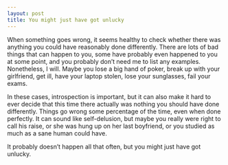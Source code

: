 ```yaml
---
layout: post
title: You might just have got unlucky
---
```

When something goes wrong, it seems healthy to check whether there was anything you could have reasonably done differently. There are lots of bad things that can happen to you, some have probably even happened to you at some point, and you probably don’t need me to list any examples. Nonetheless, I will. Maybe you lose a big hand of poker, break up with your girlfriend, get ill, have your laptop stolen, lose your sunglasses, fail your exams.

In these cases, introspection is important, but it can also make it hard to ever decide that this time there actually was nothing you should have done differently. Things go wrong some percentage of the time, even when done perfectly. It can sound like self-delusion, but maybe you really were right to call his raise, or she was hung up on her last boyfriend, or you studied as much as a sane human could have.

It probably doesn’t happen all that often, but you might just have got unlucky.
